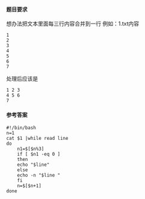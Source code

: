 #### 题目要求
想办法把文本里面每三行内容合并到一行
例如：1.txt内容
```
1
2
3
4
5
6
7
```
处理后应该是
```
1 2 3
4 5 6
7
```
#### 参考答案
```
#!/bin/bash
n=1
cat $1 |while read line 
do
    n1=$[$n%3]
    if [ $n1 -eq 0 ]
    then
	echo "$line"
    else
	echo -n "$line " 
    fi
    n=$[$n+1]
done
```